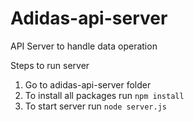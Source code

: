 # Adidas-api-server
API Server to handle data operation

Steps to run server
1) Go to adidas-api-server folder
2) To install all packages run `npm install`
3) To start server run `node server.js`

